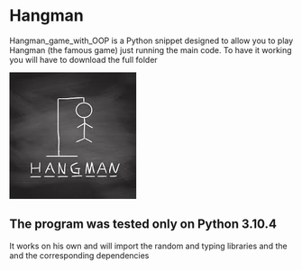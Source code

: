 # Hangman
Hangman_game_with_OOP is a Python snippet designed to allow you to play Hangman (the famous game) just running the main code.
To have it working you will have to download the full folder 

![Image of Hangman](https://github.com/ruccipiero/Hangman_game_with_OOP/blob/main/download.jpeg)


## The program was tested only on Python 3.10.4
It works on his own and will import the random and typing libraries and the and the corresponding dependencies
